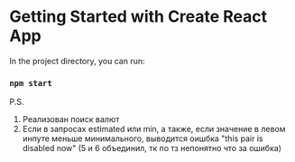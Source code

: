 # Getting Started with Create React App
In the project directory, you can run:

### `npm start`

P.S.
1. Реализован поиск валют
2. Если в запросах estimated или min, а также, если значение в левом инпуте меньше минимального, выводится оишбка "this pair is disabled now" (5 и 6 объединил, тк по тз непонятно что за ошибка)
